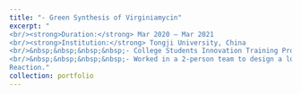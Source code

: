 ```yaml
---
title: "- Green Synthesis of Virginiamycin"
excerpt: "
<br/><strong>Duration:</strong> Mar 2020 – Mar 2021
<br/><strong>Institution:</strong> Tongji University, China
<br/>&nbsp;&nbsp;&nbsp;&nbsp;- College Students Innovation Training Program
<br/>&nbsp;&nbsp;&nbsp;&nbsp;- Worked in a 2-person team to design a low-cost, high selectivity method to synthesize Virginamycin via Wittig
Reaction."
collection: portfolio
---
```

